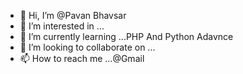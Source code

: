 - 👋 Hi, I’m @Pavan Bhavsar
- 👀 I’m interested in ...
- 🌱 I’m currently learning ...PHP And Python Adavnce
- 💞️ I’m looking to collaborate on ...
- 📫 How to reach me ...@Gmail

<!---
pavan2700/pavan2700 is a ✨ special ✨ repository because its `README.md` (this file) appears on your GitHub profile.
You can click the Preview link to take a look at your changes.
--->
